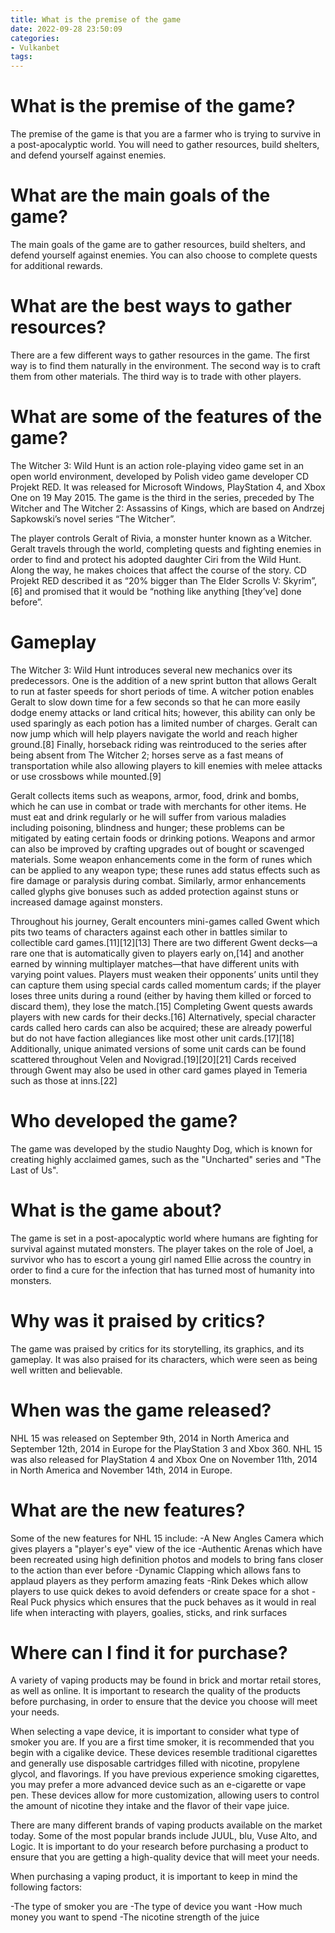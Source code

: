 ```yaml
---
title: What is the premise of the game
date: 2022-09-28 23:50:09
categories:
- Vulkanbet
tags:
---
```



#  What is the premise of the game?

The premise of the game is that you are a farmer who is trying to survive in a post-apocalyptic world. You will need to gather resources, build shelters, and defend yourself against enemies.

# What are the main goals of the game?

The main goals of the game are to gather resources, build shelters, and defend yourself against enemies. You can also choose to complete quests for additional rewards.

# What are the best ways to gather resources?

There are a few different ways to gather resources in the game. The first way is to find them naturally in the environment. The second way is to craft them from other materials. The third way is to trade with other players.

#  What are some of the features of the game?

The Witcher 3: Wild Hunt is an action role-playing video game set in an open world environment, developed by Polish video game developer CD Projekt RED. It was released for Microsoft Windows, PlayStation 4, and Xbox One on 19 May 2015. The game is the third in the series, preceded by The Witcher and The Witcher 2: Assassins of Kings, which are based on Andrzej Sapkowski’s novel series “The Witcher”.

The player controls Geralt of Rivia, a monster hunter known as a Witcher. Geralt travels through the world, completing quests and fighting enemies in order to find and protect his adopted daughter Ciri from the Wild Hunt. Along the way, he makes choices that affect the course of the story. CD Projekt RED described it as “20% bigger than The Elder Scrolls V: Skyrim”,[6] and promised that it would be “nothing like anything [they’ve] done before”.

# Gameplay

The Witcher 3: Wild Hunt introduces several new mechanics over its predecessors. One is the addition of a new sprint button that allows Geralt to run at faster speeds for short periods of time. A witcher potion enables Geralt to slow down time for a few seconds so that he can more easily dodge enemy attacks or land critical hits; however, this ability can only be used sparingly as each potion has a limited number of charges. Geralt can now jump which will help players navigate the world and reach higher ground.[8] Finally, horseback riding was reintroduced to the series after being absent from The Witcher 2; horses serve as a fast means of transportation while also allowing players to kill enemies with melee attacks or use crossbows while mounted.[9]

Geralt collects items such as weapons, armor, food, drink and bombs, which he can use in combat or trade with merchants for other items. He must eat and drink regularly or he will suffer from various maladies including poisoning, blindness and hunger; these problems can be mitigated by eating certain foods or drinking potions. Weapons and armor can also be improved by crafting upgrades out of bought or scavenged materials. Some weapon enhancements come in the form of runes which can be applied to any weapon type; these runes add status effects such as fire damage or paralysis during combat. Similarly, armor enhancements called glyphs give bonuses such as added protection against stuns or increased damage against monsters.

Throughout his journey, Geralt encounters mini-games called Gwent which pits two teams of characters against each other in battles similar to collectible card games.[11][12][13] There are two different Gwent decks—a rare one that is automatically given to players early on,[14] and another earned by winning multiplayer matches—that have different units with varying point values. Players must weaken their opponents’ units until they can capture them using special cards called momentum cards; if the player loses three units during a round (either by having them killed or forced to discard them), they lose the match.[15] Completing Gwent quests awards players with new cards for their decks.[16] Alternatively, special character cards called hero cards can also be acquired; these are already powerful but do not have faction allegiances like most other unit cards.[17][18] Additionally, unique animated versions of some unit cards can be found scattered throughout Velen and Novigrad.[19][20][21] Cards received through Gwent may also be used in other card games played in Temeria such as those at inns.[22]

#  Who developed the game? 

The game was developed by the studio Naughty Dog, which is known for creating highly acclaimed games, such as the "Uncharted" series and "The Last of Us".

# What is the game about? 

The game is set in a post-apocalyptic world where humans are fighting for survival against mutated monsters. The player takes on the role of Joel, a survivor who has to escort a young girl named Ellie across the country in order to find a cure for the infection that has turned most of humanity into monsters.

# Why was it praised by critics? 

The game was praised by critics for its storytelling, its graphics, and its gameplay. It was also praised for its characters, which were seen as being well written and believable.

#  When was the game released?

 NHL 15 was released on September 9th, 2014 in North America and September 12th, 2014 in Europe for the PlayStation 3 and Xbox 360. NHL 15 was also released for PlayStation 4 and Xbox One on November 11th, 2014 in North America and November 14th, 2014 in Europe.

# What are the new features?

Some of the new features for NHL 15 include:
-A New Angles Camera which gives players a "player's eye" view of the ice
-Authentic Arenas which have been recreated using high definition photos and models to bring fans closer to the action than ever before
-Dynamic Clapping which allows fans to applaud players as they perform amazing feats
-Rink Dekes which allow players to use quick dekes to avoid defenders or create space for a shot
-Real Puck physics which ensures that the puck behaves as it would in real life when interacting with players, goalies, sticks, and rink surfaces

#  Where can I find it for purchase?

A variety of vaping products may be found in brick and mortar retail stores, as well as online. It is important to research the quality of the products before purchasing, in order to ensure that the device you choose will meet your needs.

When selecting a vape device, it is important to consider what type of smoker you are. If you are a first time smoker, it is recommended that you begin with a cigalike device. These devices resemble traditional cigarettes and generally use disposable cartridges filled with nicotine, propylene glycol, and flavorings. If you have previous experience smoking cigarettes, you may prefer a more advanced device such as an e-cigarette or vape pen. These devices allow for more customization, allowing users to control the amount of nicotine they intake and the flavor of their vape juice.

There are many different brands of vaping products available on the market today. Some of the most popular brands include JUUL, blu, Vuse Alto, and Logic. It is important to do your research before purchasing a product to ensure that you are getting a high-quality device that will meet your needs.

When purchasing a vaping product, it is important to keep in mind the following factors:

-The type of smoker you are
-The type of device you want
-How much money you want to spend
-The nicotine strength of the juice